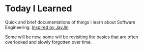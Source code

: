 # Today I Learned
Quick and brief documentations of things I learn about Software Engineering. [Inspired by JayJin](https://github.com/milooy/TIL.git)

Some will be new, some will be revisiting the basics that are often overlooked and slowly forgotten over time.
